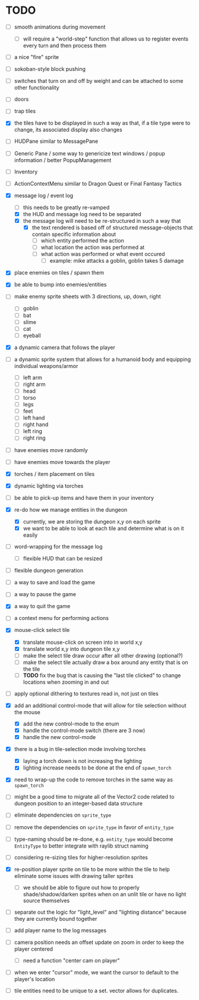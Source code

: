 # TODO

- [ ] smooth animations during movement
    - [ ] will require a "world-step" function that allows us to register events every turn and then process them
- [ ] a nice "fire" sprite
- [ ] sokoban-style block pushing
- [ ] switches that turn on and off by weight and can be attached to some other functionality
- [ ] doors
- [ ] trap tiles
- [x] the tiles have to be displayed in such a way as that, if a tile type were to change, its associated display also changes
- [ ] HUDPane similar to MessagePane
- [ ] Generic Pane / some way to genericize text windows / popup information / better PopupManagement
- [ ] Inventory
- [ ] ActionContextMenu similar to Dragon Quest or Final Fantasy Tactics
- [x] message log / event log
    - [ ] this needs to be greatly re-vamped
    - [x] the HUD and message log need to be separated
    - [x] the message log will need to be re-structured in such a way that
        - [x] the text rendered is based off of structured message-objects that contain specific information about
            - [ ] which entity performed the action
            - [ ] what location the action was performed at
            - [ ] what action was performed or what event occured
                - [ ] example: mike attacks a goblin, goblin takes 5 damage
- [x] place enemies on tiles / spawn them
- [x] be able to bump into enemies/entities
- [ ] make enemy sprite sheets with 3 directions, up, down, right
    - [ ] goblin
    - [ ] bat
    - [ ] slime
    - [ ] cat
    - [ ] eyeball
- [x] a dynamic camera that follows the player
- [ ] a dynamic sprite system that allows for a humanoid body and equipping individual weapons/armor
    - [ ] left arm
    - [ ] right arm
    - [ ] head
    - [ ] torso
    - [ ] legs
    - [ ] feet
    - [ ] left hand
    - [ ] right hand
    - [ ] left ring
    - [ ] right ring
- [ ] have enemies move randomly
- [ ] have enemies move towards the player
- [x] torches / item placement on tiles
- [x] dynamic lighting via torches
- [ ] be able to pick-up items and have them in your inventory
- [x] re-do how we manage entities in the dungeon
    - [x] currently, we are storing the dungeon x,y on each sprite
    - [x] we want to be able to look at each tile and determine what is on it easily
- [ ] word-wrapping for the message log
    - [ ] flexible HUD that can be resized
- [ ] flexible dungeon generation
- [ ] a way to save and load the game
- [ ] a way to pause the game
- [x] a way to quit the game
- [ ] a context menu for performing actions
- [x] mouse-click select tile
    - [x] translate mouse-click on screen into in world x,y
    - [x] translate world x,y into dungeon tile x,y
    - [ ] make the select tile draw occur after all other drawing (optional?)
    - [ ] make the select tile actually draw a box around any entity that is on the tile
    - [ ] **TODO** fix the bug that is causing the "last tile clicked" to change locations when zooming in and out
- [ ] apply optional dithering to textures read in, not just on tiles
- [x] add an additional control-mode that will allow for tile selection without the mouse
    - [x] add the new control-mode to the enum
    - [x] handle the control-mode switch (there are 3 now)
    - [x] handle the new control-mode
- [x] there is a bug in tile-selection mode involving torches
    - [x] laying a torch down is not increasing the lighting
    - [x] lighting increase needs to be done at the end of `spawn_torch`
- [x] need to wrap-up the code to remove torches in the same way as `spawn_torch`
- [ ] might be a good time to migrate all of the Vector2 code related to dungeon position to an integer-based data structure
- [ ] eliminate dependencies on `sprite_type` 
- [ ] remove the dependencies on `sprite_type` in favor of `entity_type`
- [ ] type-naming should be re-done, e.g. `entity_type` would become `EntityType` to better integrate with raylib struct naming
- [ ] considering re-sizing tiles for higher-resolution sprites
- [x] re-position player sprite on tile to be more within the tile to help eliminate some issues with drawing taller sprites
    - [ ] we should be able to figure out how to properly shade/shadow/darken sprites when on an unlit tile or have no light source themselves
- [ ] separate out the logic for "light_level" and "lighting distance" because they are currently bound together
- [ ] add player name to the log messages
- [ ] camera position needs an offset update on zoom in order to keep the player centered
    - [ ] need a function "center cam on player"
- [ ] when we enter "cursor" mode, we want the cursor to default to the player's location
- [ ] tile entities need to be unique to a set. vector allows for duplicates.

